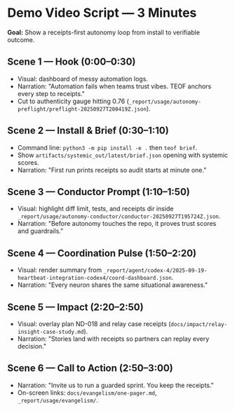 # Demo Video Script — 3 Minutes

**Goal:** Show a receipts-first autonomy loop from install to verifiable outcome.

## Scene 1 — Hook (0:00–0:30)
- Visual: dashboard of messy automation logs.
- Narration: "Automation fails when teams trust vibes. TEOF anchors every step to receipts."
- Cut to authenticity gauge hitting 0.76 (`_report/usage/autonomy-preflight/preflight-20250927T200419Z.json`).

## Scene 2 — Install & Brief (0:30–1:10)
- Command line: `python3 -m pip install -e .` then `teof brief`.
- Show `artifacts/systemic_out/latest/brief.json` opening with systemic scores.
- Narration: "First run prints receipts so audit starts at minute one."

## Scene 3 — Conductor Prompt (1:10–1:50)
- Visual: highlight diff limit, tests, and receipts dir inside `_report/usage/autonomy-conductor/conductor-20250927T195724Z.json`.
- Narration: "Before autonomy touches the repo, it proves trust scores and guardrails."

## Scene 4 — Coordination Pulse (1:50–2:20)
- Visual: render summary from `_report/agent/codex-4/2025-09-19-heartbeat-integration-codex4/coord-dashboard.json`.
- Narration: "Every neuron shares the same situational awareness." 

## Scene 5 — Impact (2:20–2:50)
- Visual: overlay plan ND-018 and relay case receipts (`docs/impact/relay-insight-case-study.md`).
- Narration: "Stories land with receipts so partners can replay every decision."

## Scene 6 — Call to Action (2:50–3:00)
- Narration: "Invite us to run a guarded sprint. You keep the receipts." 
- On-screen links: `docs/evangelism/one-pager.md`, `_report/usage/evangelism/`.
